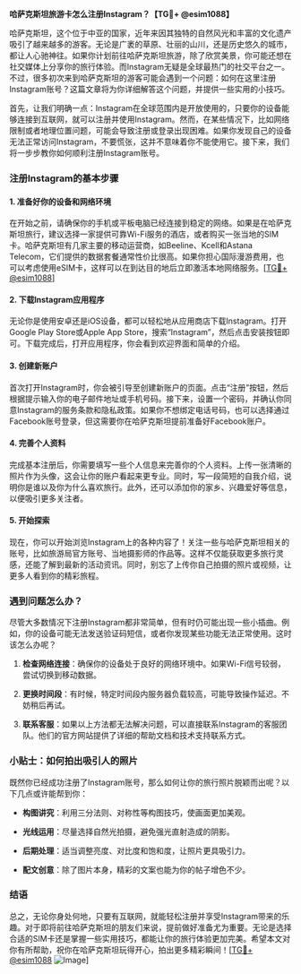 **哈萨克斯坦旅游卡怎么注册Instagram？【TG💪+ @esim1088】**

哈萨克斯坦，这个位于中亚的国家，近年来因其独特的自然风光和丰富的文化遗产吸引了越来越多的游客。无论是广袤的草原、壮丽的山川，还是历史悠久的城市，都让人心驰神往。如果你计划前往哈萨克斯坦旅游，除了欣赏美景，你可能还想在社交媒体上分享你的旅行体验。而Instagram无疑是全球最热门的社交平台之一。不过，很多初次来到哈萨克斯坦的游客可能会遇到一个问题：如何在这里注册Instagram账号？这篇文章将为你详细解答这个问题，并提供一些实用的小技巧。

首先，让我们明确一点：Instagram在全球范围内是开放使用的，只要你的设备能够连接到互联网，就可以注册并使用Instagram。然而，在某些情况下，比如网络限制或者地理位置问题，可能会导致注册或登录出现困难。如果你发现自己的设备无法正常访问Instagram，不要慌张，这并不意味着你不能使用它。接下来，我们将一步步教你如何顺利注册Instagram账号。

### 注册Instagram的基本步骤

#### 1. 准备好你的设备和网络环境
在开始之前，请确保你的手机或平板电脑已经连接到稳定的网络。如果是在哈萨克斯坦旅行，建议选择一家提供可靠Wi-Fi服务的酒店，或者购买一张当地的SIM卡。哈萨克斯坦有几家主要的移动运营商，如Beeline、Kcell和Astana Telecom，它们提供的数据套餐通常性价比很高。如果你担心国际漫游费用，也可以考虑使用eSIM卡，这样可以在到达目的地后立即激活本地网络服务。[[TG💪+ @esim1088](https://t.me/s/esim1088)]

#### 2. 下载Instagram应用程序
无论你是使用安卓还是iOS设备，都可以轻松地从应用商店下载Instagram。打开Google Play Store或Apple App Store，搜索“Instagram”，然后点击安装按钮即可。下载完成后，打开应用程序，你会看到欢迎界面和简单的介绍。

#### 3. 创建新账户
首次打开Instagram时，你会被引导至创建新账户的页面。点击“注册”按钮，然后根据提示输入你的电子邮件地址或手机号码。接下来，设置一个密码，并确认你同意Instagram的服务条款和隐私政策。如果你不想绑定电话号码，也可以选择通过Facebook账号登录，但这需要你在哈萨克斯坦提前准备好Facebook账户。

#### 4. 完善个人资料
完成基本注册后，你需要填写一些个人信息来完善你的个人资料。上传一张清晰的照片作为头像，这会让你的账户看起来更专业。同时，写一段简短的自我介绍，说明你是谁以及你为什么喜欢旅行。此外，还可以添加你的家乡、兴趣爱好等信息，以便吸引更多关注者。

#### 5. 开始探索
现在，你可以开始浏览Instagram上的各种内容了！关注一些与哈萨克斯坦相关的账号，比如旅游局官方账号、当地摄影师的作品等。这样不仅能获取更多旅行灵感，还能了解到最新的活动资讯。同时，别忘了上传你自己拍摄的照片或视频，让更多人看到你的精彩旅程。

### 遇到问题怎么办？

尽管大多数情况下注册Instagram都非常简单，但有时仍可能出现一些小插曲。例如，你的设备可能无法发送验证码短信，或者你发现某些功能无法正常使用。这时该怎么办呢？

1. **检查网络连接**：确保你的设备处于良好的网络环境中。如果Wi-Fi信号较弱，尝试切换到移动数据。
   
2. **更换时间段**：有时候，特定时间段内服务器负载较高，可能导致操作延迟。不妨稍后再试。
   
3. **联系客服**：如果以上方法都无法解决问题，可以直接联系Instagram的客服团队。他们的官方网站提供了详细的帮助文档和技术支持联系方式。

### 小贴士：如何拍出吸引人的照片

既然你已经成功注册了Instagram账号，那么如何让你的旅行照片脱颖而出呢？以下几点或许能帮到你：

- **构图讲究**：利用三分法则、对称性等构图技巧，使画面更加美观。
  
- **光线运用**：尽量选择自然光拍摄，避免强光直射造成的阴影。
  
- **后期处理**：适当调整亮度、对比度和饱和度，让照片更具吸引力。
  
- **配文创意**：除了图片本身，精彩的文案也能为你的帖子增色不少。

### 结语

总之，无论你身处何地，只要有互联网，就能轻松注册并享受Instagram带来的乐趣。对于即将前往哈萨克斯坦的朋友们来说，提前做好准备尤为重要。无论是选择合适的SIM卡还是掌握一些实用技巧，都能让你的旅行体验更加完美。希望本文对你有所帮助，祝你在哈萨克斯坦玩得开心，拍出更多精彩瞬间！[[TG💪+ @esim1088](https://t.me/s/esim1088) ![Image](https://i.postimg.cc/4NQfJmqS/Snipaste-2025-05-13-00-14-12.png)]